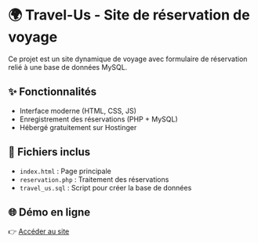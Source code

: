 # 🌍 Travel-Us - Site de réservation de voyage

Ce projet est un site dynamique de voyage avec formulaire de réservation relié à une base de données MySQL.

## ✨ Fonctionnalités
- Interface moderne (HTML, CSS, JS)
- Enregistrement des réservations (PHP + MySQL)
- Hébergé gratuitement sur Hostinger

## 📂 Fichiers inclus
- `index.html` : Page principale
- `reservation.php` : Traitement des réservations
- `travel_us.sql` : Script pour créer la base de données

## 🌐 Démo en ligne
👉 [Accéder au site](https://steelblue-capybara-971715.hostingersite.com)
